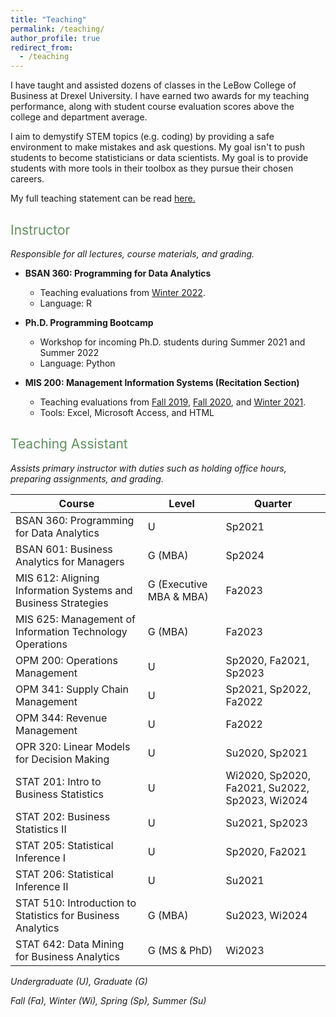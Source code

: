 ```yaml
---
title: "Teaching"
permalink: /teaching/
author_profile: true
redirect_from:
  - /teaching
---
```

<style type='text/css'>
  h1 {
  }
  h2 {
font-weight:normal;
    color: #609162;
  }

</style>

I have taught and assisted dozens of classes in the LeBow College of Business at Drexel University. I have earned two awards for my teaching performance, along with student course evaluation scores above the college and department average. 


I aim to demystify STEM topics (e.g. coding) by providing a safe environment to make mistakes and ask questions. My goal isn't to push students to become statisticians or data scientists. My goal is to provide students with more tools in their toolbox as they pursue their chosen careers.

My full teaching statement can be read <a href="/files/BuhlerTeachingStatement.pdf" target="_blank" rel="noopener noreferrer"> here. </a> 



## Instructor
*Responsible for all lectures, course materials, and grading.*
- **BSAN 360: Programming for Data Analytics**
	- Teaching evaluations from <a href="/files/BSAN-360_Winter2022.pdf" target="_blank" rel="noopener noreferrer">Winter 2022</a>.
	- Language: R


- **Ph.D. Programming Bootcamp**
	- Workshop for incoming Ph.D. students during Summer 2021 and Summer 2022
	- Language: Python 

- **MIS 200: Management Information Systems (Recitation Section)**

	- Teaching evaluations from <a href="/files/MIS-200_Fall2019.pdf" target="_blank" rel="noopener noreferrer">Fall 2019</a>,  <a href="/files/MIS-200_Fall2020.pdf" target="_blank" rel="noopener noreferrer">Fall 2020</a>, and <a href="/files/MIS-200_Winter2021.pdf" target="_blank" rel="noopener noreferrer">Winter 2021</a>. 
	-  Tools: Excel, Microsoft Access, and HTML
	


## Teaching Assistant
*Assists primary instructor with duties such as holding office hours, preparing assignments, and grading.*

| Course | Level | Quarter |
| ---- | --- | --- |
| BSAN 360: Programming for Data Analytics | U | Sp2021 |
| BSAN 601: Business Analytics for Managers | G (MBA) | Sp2024 |
| MIS 612: Aligning Information Systems and Business Strategies | G (Executive MBA & MBA) | Fa2023 |
| MIS 625: Management of Information Technology Operations | G (MBA) | Fa2023 |
| OPM 200: Operations Management | U | Sp2020, Fa2021, Sp2023 |
| OPM 341: Supply Chain Management | U | Sp2021, Sp2022, Fa2022 |
| OPM 344: Revenue Management | U | Fa2022 |
| OPR 320: Linear Models for Decision Making | U | Su2020, Sp2021 |
| STAT 201: Intro to Business Statistics | U | Wi2020, Sp2020, Fa2021, Su2022, Sp2023, Wi2024 |
| STAT 202: Business Statistics II | U | Su2021, Sp2023 |
| STAT 205: Statistical Inference I  | U | Sp2020, Fa2021 |
| STAT 206: Statistical Inference II | U | Su2021 |
| STAT 510: Introduction to Statistics for Business Analytics | G (MBA) | Su2023, Wi2024 |
| STAT 642: Data Mining for Business Analytics  | G (MS & PhD) | Wi2023 |

*Undergraduate (U), Graduate (G)*

*Fall (Fa), Winter (Wi), Spring (Sp), Summer (Su)*



